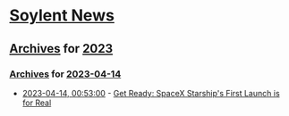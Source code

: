 # [Soylent News](../../../README.md)

## [Archives](../../index.md) for [2023](../index.md)

### [Archives](../../index.md) for [2023-04-14](index.md)

* [2023-04-14, 00:53:00](https://soylentnews.org/article.pl?sid=23/04/13/1055221&from=rss) - [Get Ready: SpaceX Starship's First Launch is for Real](https://soylentnews.org/article.pl?sid=23/04/13/1055221&from=rss)
